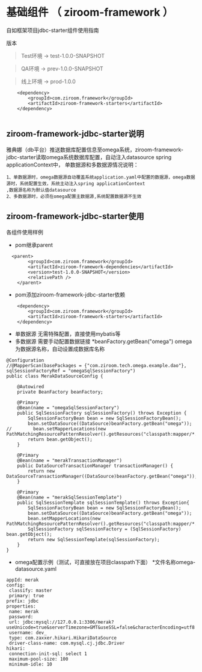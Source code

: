 # 基础组件 （ ziroom-framework ）
自如框架项目jdbc-starter组件使用指南

版本

> Test环境 -> test-1.0.0-SNAPSHOT

> QA环境 -> prev-1.0.0-SNAPSHOT

> 线上环境 -> prod-1.0.0


```
    <dependency>
        <groupId>com.ziroom.framework</groupId>
        <artifactId>ziroom-framework-starters</artifactId>
    </dependency>
    
```

## ziroom-framework-jdbc-starter说明
雅典娜（db平台）推送数据库配置信息至omega系统，ziroom-framework-jdbc-starter读取omega系统数据库配置，自动注入datasource spring applicationContext中，
单数据源和多数据源情况说明：
```
1、单数据源时，omega数据源自动覆盖系统application.yaml中配置的数据源，omega数据源时，系统配置生效，系统主动注入spring applicationContext
,数据源名称为默认值datasource
2、多数据源时，必须在omega配置主数据源,系统配置数据源不生效
```

## ziroom-framework-jdbc-starter使用
各组件使用样例

* pom继承parent
```
  <parent>
        <groupId>com.ziroom.framework</groupId>
        <artifactId>ziroom-framework-dependencies</artifactId>
        <version>test-1.0.0-SNAPSHOT</version>
        <relativePath />
    </parent>
```
* pom添加ziroom-framework-jdbc-starter依赖
```
    <dependency>
        <groupId>com.ziroom.framework</groupId>
        <artifactId>ziroom-framework-starters</artifactId>
    </dependency>
```
* 单数据源
  无需特殊配置，直接使用mybatis等
* 多数据源 需要手动配置数据链接
  *beanFactory.getBean("omega") omega为数据源名称，自动设置成数据库名称 
```
@Configuration
//@MapperScan(basePackages = {"com.ziroom.tech.omega.example.dao"}, sqlSessionFactoryRef = "omegaSqlSessionFactory")
public class MerakDataSourceConfig {

    @Autowired
    private BeanFactory beanFactory;

    @Primary
    @Bean(name = "omegaSqlSessionFactory")
    public SqlSessionFactory sqlSessionFactory() throws Exception {
        SqlSessionFactoryBean bean = new SqlSessionFactoryBean();
        bean.setDataSource((DataSource)beanFactory.getBean("omega"));
//        bean.setMapperLocations(new PathMatchingResourcePatternResolver().getResources("classpath:mapper/*.xml"));
        return bean.getObject();
    }

    @Primary
    @Bean(name = "merakTransactionManager")
    public DataSourceTransactionManager transactionManager() {
        return new DataSourceTransactionManager((DataSource)beanFactory.getBean("omega"));
    }

    @Primary
    @Bean(name = "merakSqlSessionTemplate")
    public SqlSessionTemplate sqlSessionTemplate() throws Exception{
        SqlSessionFactoryBean bean = new SqlSessionFactoryBean();
        bean.setDataSource((DataSource)beanFactory.getBean("omega"));
        bean.setMapperLocations(new PathMatchingResourcePatternResolver().getResources("classpath:mapper/*.xml"));
        SqlSessionFactory sqlSessionFactory = (SqlSessionFactory) bean.getObject();
        return new SqlSessionTemplate(sqlSessionFactory);
    }
}
```
* omega配置示例（测试，可直接放在项目classpath下面）
  *文件名称omega-datasource.yaml 
 ```
 appId: merak
config:
  classify: master
  primary: true
prefix: jdbc
properties:
  name: merak
  password: 
  url: jdbc:mysql://127.0.0.1:3306/merak?useUnicode=true&serverTimezone=GMT&useSSL=false&characterEncoding=utf8
  username: dev_
  type: com.zaxxer.hikari.HikariDataSource
  driver-class-name: com.mysql.cj.jdbc.Driver
hikari:
  connection-init-sql: select 1
  maximum-pool-size: 100
  minimum-idle: 10
 ```